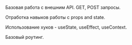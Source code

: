 Базовая работа с внешним API. 
GET, POST запросы.

Отработка навыков работы с props and state.

Иcпользование хуков - useState, useEffect, useContext.

Базовый роутинг.
